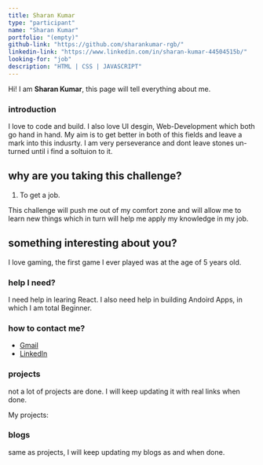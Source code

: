 ```yaml
---
title: Sharan Kumar
type: "participant"
name: "Sharan Kumar"
portfolio: "(empty)"
github-link: "https://github.com/sharankumar-rgb/"
linkedin-link: "https://www.linkedin.com/in/sharan-kumar-44504515b/"
looking-for: "job"
description: "HTML | CSS | JAVASCRIPT"
---
```


Hi! I am **Sharan Kumar**, this page will tell everything about me.

### introduction

I love to code and build.  I also love UI desgin, Web-Development which both go hand in hand. My aim is to get better in both of this fields and leave a mark into this indusrty. I am very perseverance and dont leave stones un-turned until i find a soltuion to it.

## why are you taking this challenge?

1. To get a job.

This challenge will push me out of my comfort zone and will allow me to learn new things which in turn will help me apply my knowledge in my job.

## something interesting about you?

I love gaming, the first game I ever played was at the age of 5 years old.

### help I need?

I need help in learing React. I also need help in building Andoird Apps, in which I am total Beginner.

### how to contact me?

- [Gmail](mailto:sharanpsk97@gmail.com)
- [LinkedIn](https://www.linkedin.com/in/sharan-kumar-44504515b/)

### projects

not a lot of projects are done. I will keep updating it with real links when done.

My projects:


### blogs

same as projects, I will keep updating my blogs as and when done.
